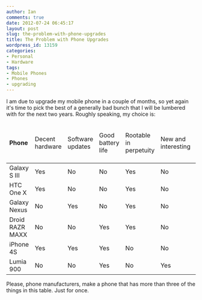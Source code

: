 ```yaml
---
author: Ian
comments: true
date: 2012-07-24 06:45:17
layout: post
slug: the-problem-with-phone-upgrades
title: The Problem with Phone Upgrades
wordpress_id: 13159
categories:
- Personal
- Hardware
tags:
- Mobile Phones
- Phones
- upgrading
---
```


I am due to upgrade my mobile phone in a couple of months, so yet again it's time to pick the best of a generally bad bunch that I will be lumbered with for the next two years. Roughly speaking, my choice is:

<table>
<thead>
<tr>
<td><strong>Phone</strong></td>
<td>Decent hardware</td>
<td>Software updates</td>
<td>Good battery life</td>
<td>Rootable in perpetuity</td>
<td>New and interesting</td>
<td>No need to change desktop OS</td>
</tr>
</thead>
<tbody>
<tr>
<td>Galaxy S III</td>
<td>Yes</td>
<td>No</td>
<td>No</td>
<td>Yes</td>
<td>No</td>
<td>Yes</td>
</tr>
<tr>
<td>HTC One X</td>
<td>Yes</td>
<td>No</td>
<td>No</td>
<td>Yes</td>
<td>No</td>
<td>Yes</td>
</tr>
<tr>
<td>Galaxy Nexus</td>
<td>No</td>
<td>Yes</td>
<td>No</td>
<td>Yes</td>
<td>No</td>
<td>Yes</td>
</tr>
<tr>
<td>Droid RAZR MAXX</td>
<td>No</td>
<td>No</td>
<td>Yes</td>
<td>Yes</td>
<td>No</td>
<td>Yes</td>
</tr>
<tr>
<td>iPhone 4S</td>
<td>Yes</td>
<td>Yes</td>
<td>Yes</td>
<td>No</td>
<td>No</td>
<td>No</td>
</tr>
<tr>
<td>Lumia 900</td>
<td>No</td>
<td>No</td>
<td>Yes</td>
<td>No</td>
<td>Yes</td>
<td>No</td>
</tr>
</tbody>
</table>  

Please, phone manufacturers, make a phone that has more than three of the things in this table. Just for once.

